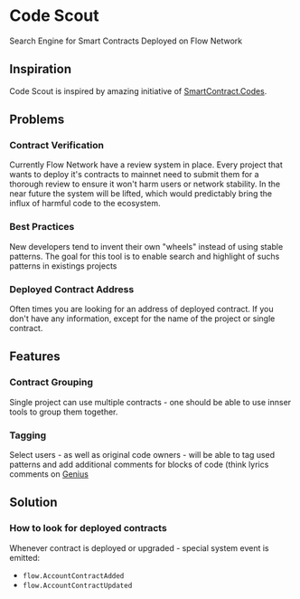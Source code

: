 # Code Scout
Search Engine for Smart Contracts Deployed on Flow Network

## Inspiration
Code Scout is inspired by amazing initiative of [SmartContract.Codes](https://hackmd.io/@T6Wf5EsOQKe-6wyPjJPtuw/ryEjJvUkB).

## Problems

### Contract Verification
Currently Flow Network have a review system in place. Every project that wants to deploy it's contracts to mainnet need to submit them for a thorough review to ensure it won't harm users or network stability. In the near future the system will be lifted, which would predictably bring the influx of harmful code to the ecosystem.

### Best Practices
New developers tend to invent their own "wheels" instead of using stable patterns. The goal for this tool is to enable search and highlight of suchs patterns in existings projects

### Deployed Contract Address
Often times you are looking for an address of deployed contract. If you don't have any information, except for the name of the project or single contract.


## Features
### Contract Grouping
Single project can use multiple contracts - one should be able to use innser tools to group them together.

### Tagging
Select users - as well as original code owners - will be able to tag used patterns and add additional comments for blocks of code (think lyrics comments on [Genius](https://genius.com/Spice-genie-lyrics)


## Solution
### How to look for deployed contracts
Whenever contract is deployed or upgraded - special system event is emitted: 
- `flow.AccountContractAdded`
- `flow.AccountContractUpdated`
